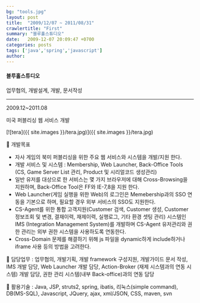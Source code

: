 ```yaml
---
bg: "tools.jpg"
layout: post
title:  "2009/12/07 ~ 2011/08/31"
crawlertitle: "First"
summary: "블루홀스튜디오"
date:   2009-12-07 20:09:47 +0700
categories: posts
tags: ['java','spring','javascript']
author: 
---
```

#### 블루홀스튜디오


업무협의, 개발설계, 개발, 문서작성

------------

2009.12~2011.08

미국 퍼블리싱 웹 서비스 개발

[![tera]({{ site.images }}/tera.jpg)]({{ site.images }}/tera.jpg)

 개발목표 
- 자사 게임의 북미 퍼블리싱을 위한 주요 웹 서비스와 시스템을 개발/지원 한다. 
- 개발 서비스 및 시스템 : Membership, Web Launcher, Back-Office Tools (CS, Game Server List 관리, Product 및 시리얼코드 생성관리)
- 일반 유저를 대상으로 한 서비스는 몇 가지 브라우저에 대해 Cross-Browsing을 지원하며, Back-Office Tool은 FF와 IE-7,8을 지원 한다.
- Web Launcher(게임 실행을 위한 Web)의 로그인은 Memebership과의 SSO 연동을 기본으로 하며, 필요할 경우 외부 서비스의 SSO도 지원한다.
- CS-Agent를 위한 통합 고객지원(Customer 검색, Customer 생성, Customer 정보조회 및 변경, 결재이력, 재제이력, 실행로그, 기타 환경 셋팅 관리) 시스템인 IMS (Integration Management System)를 개발하며 CS-Agent 유저관리와 권한 관리는 외부 권한 시스템을 사용하도록 연동한다. 
- Cross-Domain 문제를 해결하기 위해 js 파일을 dynamic하게 include하거나 iframe 사용 등의 방법을 고려한다.

 담당업무 : 업무협의, 개발기획, 개발 framework 구성지원, 개발가이드 문서 작성, IMS 개발 담당, Web Launcher 개발 담당, Action-Broker (재제 시스템과의 연동 시스템) 개발 담당, 권한 관리 시스템(내부 Back-office)과의 연동 담당

 활용기술 : Java, JSP, struts2, spring, ibatis, 리눅스(simple command), DB(MS-SQL), Javascript, JQuery, ajax, xml/JSON, CSS, maven, svn